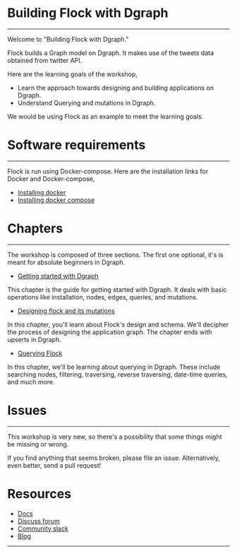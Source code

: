 # Building Flock with Dgraph 
---

Welcome to "Building Flock with Dgraph." 

Flock builds a Graph model on Dgraph. It makes use of the tweets data obtained from twitter API. 

Here are the learning goals of the workshop, 
-  Learn the approach towards designing and building applications on Dgraph.
- Understand Querying and mutations in Dgraph.  

We would be using Flock as an example to meet the learning goals. 

# Software requirements
---
Flock is run using Docker-compose. Here are the installation links for Docker and Docker-compose, 
- [Installing docker](https://docs.docker.com/install/)
- [Installing docker compose](https://docs.docker.com/compose/install/)

# Chapters
---
The workshop is composed of three sections. The first one optional, it's is meant for absolute beginners in Dgraph. 

- [Getting started with Dgraph](./1-getting-gtarted/README.md)
  
 This chapter is the guide for getting started with Dgraph. It deals with basic operations like installation,
nodes, edges, queries, and mutations. 

- [Designing flock and its mutations](./2-flock-mutations/README.md)
  
In this chapter, you'll learn about Flock's design and schema. We'll decipher the process of designing the application graph. The chapter ends with upserts in Dgraph.

- [Querying Flock](./3-flock-querying/README.md)

In this chapter, we'll be learning about querying in Dgraph. These include searching nodes, 
filtering, traversing, reverse traversing, date-time queries, and much more.
  

# Issues
---
This workshop is very new, so there's a possibility that some things might be missing or wrong.

If you find anything that seems broken, please file an issue. Alternatively, even better, send a pull request! 

# Resources
- [Docs](https://docs.dgraph.io)
- [Discuss forum](https://discuss.dgraph.io)
- [Community slack](https://dgraph.slack.com)
- [Blog](https://blog.dgraph.io)
---

